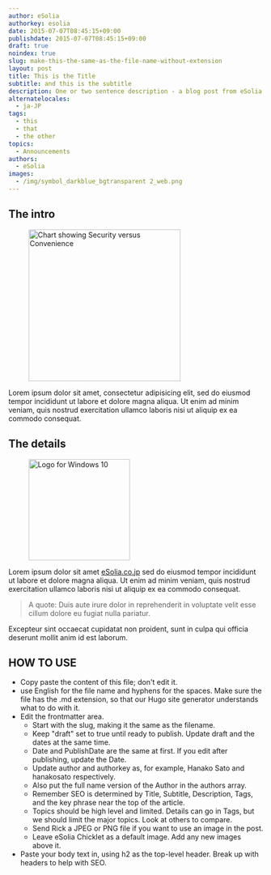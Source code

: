 ```yaml
---
author: eSolia
authorkey: esolia
date: 2015-07-07T08:45:15+09:00
publishdate: 2015-07-07T08:45:15+09:00
draft: true
noindex: true
slug: make-this-the-same-as-the-file-name-without-extension
layout: post
title: This is the Title
subtitle: and this is the subtitle
description: One or two sentence description - a blog post from eSolia Inc.
alternatelocales:
  - ja-JP
tags:
  - this
  - that
  - the other
topics:
  - Announcements
authors:
  - eSolia
images:
  - /img/symbol_darkblue_bgtransparent 2_web.png
---
```


## The intro

<figure class="image-container">
<img class="materialboxed right responsive-img" width="300" data-caption="Security vs Convenience" alt="Chart showing Security versus Convenience" src="/img/eSolia-Post-Security-vs-Convenience.png">
</figure>

Lorem ipsum dolor sit amet, consectetur adipisicing elit, sed do eiusmod tempor incididunt ut labore et dolore magna aliqua. Ut enim ad minim veniam, quis nostrud exercitation ullamco laboris nisi ut aliquip ex ea commodo consequat.

## The details

<figure class="image-container">
<img class="materialboxed right responsive-img z-depth-1" width="200" data-caption="Windows 10 Logo" alt="Logo for Windows 10" src="/img/eSolia-Post-Windows-10_orange.jpg" >
</figure>

Lorem ipsum dolor sit amet [eSolia.co.jp](http://esolia.co.jp) sed do eiusmod tempor incididunt ut labore et dolore magna aliqua. Ut enim ad minim veniam, quis nostrud exercitation ullamco laboris nisi ut aliquip ex ea commodo consequat.

> A quote: Duis aute irure dolor in reprehenderit in voluptate velit esse cillum dolore eu fugiat nulla pariatur.

Excepteur sint occaecat cupidatat non proident, sunt in culpa qui officia deserunt mollit anim id est laborum.

## HOW TO USE

* Copy paste the content of this file; don't edit it.
* use English for the file name and hyphens for the spaces. Make sure the file has the .md extension, so that our Hugo site generator understands what to do with it. 
* Edit the frontmatter area.
   * Start with the slug, making it the same as the filename.
   * Keep "draft" set to true until ready to publish. Update draft and the dates at the same time.
   * Date and PublishDate are the same at first. If you edit after publishing, update the Date.
   * Update author and authorkey as, for example, Hanako Sato and hanakosato respectively.
   * Also put the full name version of the Author in the authors array.
   * Remember SEO is determined by Title, Subtitle, Description, Tags, and the key phrase near the top of the article.
   * Topics should be high level and limited. Details can go in Tags, but we should limit the major topics. Look at others to compare.
   * Send Rick a JPEG or PNG file if you want to use an image in the post.
   * Leave eSolia Chicklet as a default image. Add any new images above it.
* Paste your body text in, using h2 as the top-level header. Break up with headers to help with SEO.
